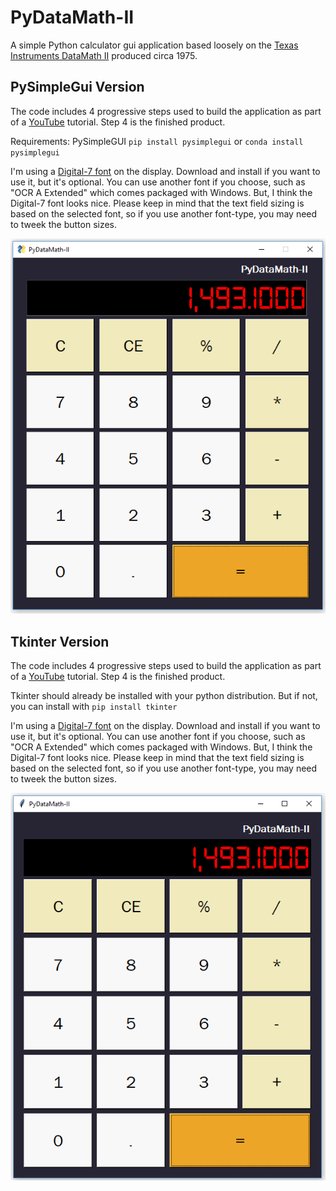 # PyDataMath-II
A simple Python calculator gui application based loosely on the [Texas Instruments DataMath II](https://americanhistory.si.edu/collections/search/object/nmah_1364035) produced circa 1975.

## PySimpleGui Version
The code includes 4 progressive steps used to build the application as part of a [YouTube]() tutorial. Step 4 is the finished product.

Requirements: PySimpleGUI `pip install pysimplegui` or `conda install pysimplegui`

I'm using a [Digital-7 font](https://www.1001fonts.com/digital+clock-fonts.html) on the display. Download and install if you want to use it, but it's optional. You can use another font if you choose, such as "OCR A Extended" which comes packaged with Windows. But, I think the Digital-7 font looks nice. Please keep in mind that the text field sizing is based on the selected font, so if you use another font-type, you may need to tweek the button sizes.

![](sg_example.PNG)

## Tkinter Version
The code includes 4 progressive steps used to build the application as part of a [YouTube]() tutorial. Step 4 is the finished product.

Tkinter should already be installed with your python distribution. But if not, you can install with `pip install tkinter`

I'm using a [Digital-7 font](https://www.1001fonts.com/digital+clock-fonts.html) on the display. Download and install if you want to use it, but it's optional. You can use another font if you choose, such as "OCR A Extended" which comes packaged with Windows. But, I think the Digital-7 font looks nice. Please keep in mind that the text field sizing is based on the selected font, so if you use another font-type, you may need to tweek the button sizes.

![](tk_example.PNG)
